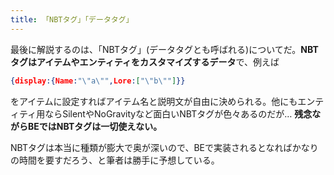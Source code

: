 ```yaml
---
title: 「NBTタグ」「データタグ」
---
```


最後に解説するのは、「NBTタグ」(データタグとも呼ばれる)についてだ。**NBTタグはアイテムやエンティティをカスタマイズするデータ**で、例えば

```json
{display:{Name:"\"a\"",Lore:["\"b\""]}}
```

をアイテムに設定すればアイテム名と説明文が自由に決められる。他にもエンティティ用ならSilentやNoGravityなど面白いNBTタグが色々あるのだが… **残念ながらBEではNBTタグは一切使えない。**

NBTタグは本当に種類が膨大で奥が深いので、BEで実装されるとなればかなりの時間を要すだろう、と筆者は勝手に予想している。
